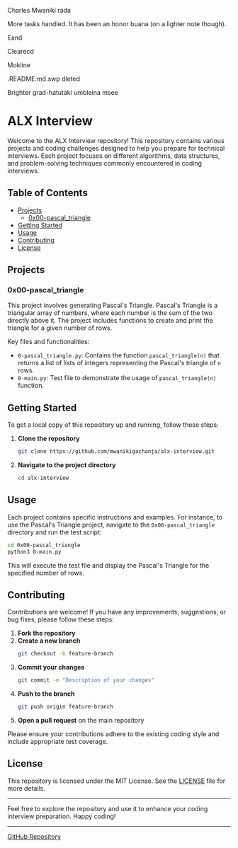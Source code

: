 Charles Mwaniki 
rada

More tasks handled. It has been an honor buana (on  a lighter note though).

Eand

Clearecd

Mokline

.README.md.swp dleted

Brighter grad-hatutaki umbleina msee 

# ALX Interview

Welcome to the ALX Interview repository! This repository contains various projects and coding challenges designed to help you prepare for technical interviews. Each project focuses on different algorithms, data structures, and problem-solving techniques commonly encountered in coding interviews.

## Table of Contents

- [Projects](#projects)
  - [0x00-pascal_triangle](#0x00-pascal_triangle)
- [Getting Started](#getting-started)
- [Usage](#usage)
- [Contributing](#contributing)
- [License](#license)

## Projects

### 0x00-pascal_triangle

This project involves generating Pascal's Triangle. Pascal's Triangle is a triangular array of numbers, where each number is the sum of the two directly above it. The project includes functions to create and print the triangle for a given number of rows.

Key files and functionalities:
- `0-pascal_triangle.py`: Contains the function `pascal_triangle(n)` that returns a list of lists of integers representing the Pascal's triangle of `n` rows.
- `0-main.py`: Test file to demonstrate the usage of `pascal_triangle(n)` function.

## Getting Started

To get a local copy of this repository up and running, follow these steps:

1. **Clone the repository**
    ```bash
    git clone https://github.com/mwanikigachanja/alx-interview.git
    ```
2. **Navigate to the project directory**
    ```bash
    cd alx-interview
    ```

## Usage

Each project contains specific instructions and examples. For instance, to use the Pascal's Triangle project, navigate to the `0x00-pascal_triangle` directory and run the test script:

```bash
cd 0x00-pascal_triangle
python3 0-main.py
```

This will execute the test file and display the Pascal's Triangle for the specified number of rows.

## Contributing

Contributions are welcome! If you have any improvements, suggestions, or bug fixes, please follow these steps:

1. **Fork the repository**
2. **Create a new branch**
    ```bash
    git checkout -b feature-branch
    ```
3. **Commit your changes**
    ```bash
    git commit -m "Description of your changes"
    ```
4. **Push to the branch**
    ```bash
    git push origin feature-branch
    ```
5. **Open a pull request** on the main repository

Please ensure your contributions adhere to the existing coding style and include appropriate test coverage.

## License

This repository is licensed under the MIT License. See the [LICENSE](LICENSE) file for more details.

---

Feel free to explore the repository and use it to enhance your coding interview preparation. Happy coding!

---

[GitHub Repository](https://github.com/mwanikigachanja/alx-interview.git)
